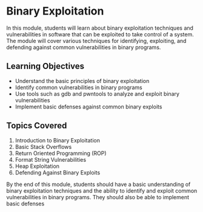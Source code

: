 # Binary Exploitation

In this module, students will learn about binary exploitation techniques and vulnerabilities in software that can be exploited to take control of a system. The module will cover various techniques for identifying, exploiting, and defending against common vulnerabilities in binary programs.

## Learning Objectives

- Understand the basic principles of binary exploitation
- Identify common vulnerabilities in binary programs
- Use tools such as gdb and pwntools to analyze and exploit binary vulnerabilities
- Implement basic defenses against common binary exploits

## Topics Covered

1. Introduction to Binary Exploitation
1. Basic Stack Overflows
1. Return Oriented Programming (ROP)
1. Format String Vulnerabilities
1. Heap Exploitation
1. Defending Against Binary Exploits

By the end of this module, students should have a basic understanding of binary exploitation techniques and the ability to identify and exploit common vulnerabilities in binary programs. They should also be able to implement basic defenses
